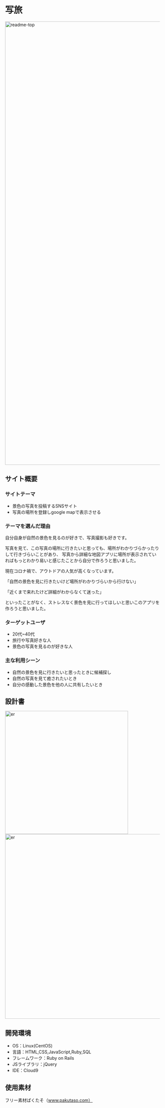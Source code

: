 # 写旅
<img width="1440" alt="readme-top" src="https://user-images.githubusercontent.com/105714943/182116686-82ff415a-d0fe-4680-898d-fd19d70a9d92.png">

## サイト概要
### サイトテーマ
- 景色の写真を投稿するSNSサイト
- 写真の場所を登録しgoogle mapで表示させる

### テーマを選んだ理由
自分自身が自然の景色を見るのが好きで、写真撮影も好きです。

写真を見て、この写真の場所に行きたいと思っても、場所がわかりづらかったりして行きづらいことがあり、
写真から詳細な地図アプリに場所が表示されていればもっとわかり易いと感じたことから自分で作ろうと思いました。

現在コロナ禍で、アウトドアの人気が高くなっています。

「自然の景色を見に行きたいけど場所がわかりづらいから行けない」

「近くまで来れたけど詳細がわからなくて迷った」

といったことがなく、ストレスなく景色を見に行ってほしいと思いこのアプリを作ろうと思いました。


### ターゲットユーザ
- 20代~40代
- 旅行や写真好きな人
- 景色の写真を見るのが好きな人

### 主な利用シーン
- 自然の景色を見に行きたいと思ったときに候補探し
- 自然の写真を見て癒されたいとき
- 自分の感動した景色を他の人に共有したいとき

## 設計書
<img width="400" alt="er" src="https://user-images.githubusercontent.com/105714943/182124312-01c89dcd-c9a2-400b-ab5e-25eb65cd668b.png"> <img width="600" alt="er" src="https://user-images.githubusercontent.com/105714943/182125962-e3724e6b-8d67-4165-a2a5-69cf67ff3153.jpeg">

## 開発環境
- OS：Linux(CentOS)
- 言語：HTML,CSS,JavaScript,Ruby,SQL
- フレームワーク：Ruby on Rails
- JSライブラリ：jQuery
- IDE：Cloud9

## 使用素材
フリー素材ぱくたそ（www.pakutaso.com）
